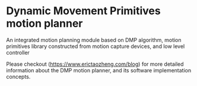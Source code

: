 # Dynamic Movement Primitives motion planner
An integrated motion planning module based on DMP algorithm, motion primitives library constructed from motion capture devices, and low level controller   

Please checkout (https://www.erictaozheng.com/blog) for more detailed information about the DMP motion planner, and its software implementation concepts.


